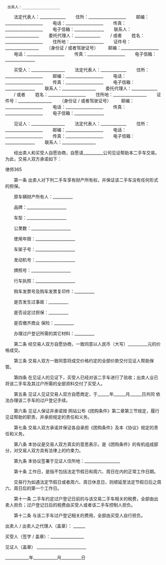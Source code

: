 
     出卖人：_________________
 　　法定代表人：_____________
 　　住所：___________________
 　　邮编：___________________
 　　电话：___________________
 　　传真：___________________
 　　电子信箱：_______________
 　　联系人：_________________
 　　委托代理人：_____________
 　　/ 或者 
 　　姓名：___________________
 　　住所地：_________________
 　　证件号：_________________
 　　（身份证 / 或者驾驶证号）
 　　邮编：___________________
 　　电话：___________________
 　　传真：___________________
 　　电子信箱：_______________
 
 　　买受人：_________________
 　　法定代表人：_____________
 　　住所：___________________
 　　邮编：___________________
 　　电话：___________________
 　　传真：___________________
 　　电子信箱：_______________
 　　联系人：_________________
 　　委托代理人：_____________
 　　/ 或者 
 　　姓名：___________________
 　　住所地：_________________
 　　证件号：_________________
 　　（身份证 / 或者驾驶证号）
 　　邮编：___________________
 　　电话：___________________
 　　传真：___________________
 　　电子信箱：_______________
 
 　　见证人：_________________
 　　法定代表人：_____________
 　　住所：___________________
 　　邮编：___________________
 　　电话：___________________
 　　传真：___________________
 　　电子信箱：_______________
 　　联系人：_________________
 
 　　经出卖人和买受人自愿协商，自愿请__________公司见证帮助本二手车交易。为此，交易人双方承诺如下： 
 




 
律师365






 　　第一条  出卖人对下列二手车享有财产所有权，并保证该二手车没有任何形式的担保。 

 　　原车辆财产所有人：__________ 

 　　品牌：____________________

 　　车型：____________________

 　　公里数：____________________

 　　使用年限：____________________

 　　车架子号：____________________

 　　发动机号：____________________

 　　牌照号：____________________

 　　行车执照：____________________

 　　购车发票号及购车发票复印件：__________ 

 　　是否发生过事故：__________

 　　是否设定过担保：__________

 　　是否缴齐商业 保险：__________

 　　办理过户登记所需的其它材料：__________

 

 　　第二条  经交易人双方自愿协商，一致同意以人民币（大写）__________元的价格成交。 

 

 　　第三条  交易人双方一致同意将成交价格约定的全部价款交付见证人帮助保管。 

 

 　　第四条  在见证人的见证下，买受人已经对该二手车进行了验收；出卖人业已将该二手车及其过户所需的全部资料交付了买受人。 

 

 　　第五条  见证人见证交易人双方自愿商定，于______年______月______日共同 依法办理该二手车的过户登记手续。 

 

 　　第六条  见证人保证并承诺按 网站公布《团购条件》第二章第三节规定，履行见证帮助的职责，并承担规定的责任和义务。

  

 　　第七条  交易人双方承诺并保证各自承担《团购条件》及本《协议》规定的责任和义务。 

 

 　　第八条  本协议是交易人双方真实的意思表示，是《团购条件》的有机组成部分，对交易人双方具有法律上的约束力。 

 

 　　第九条  本协议签署于见证人住所地：__________________ 

 

 　　第十条  工作日，是指不包括法定节假日和周六、周日在内的正常工作日期。 

 　　交易行为如遇法定节假日或者周六、周日休息日，则顺延至法定节假日后之周六、周日后的第一个工作日。 

 

 　　第十一条  二手车约定过户登记日前的与该交易二手车相关的税费，全部由出卖人担负；过户登记日后的税费由买受人或者该二手车控制人担负。 

 

 　　第十二条  与该二手车过户登记相关的费用，全部由买受人自行担负。

  

 出卖人 / 出卖人之代理人（盖章）： ______

 买受人（签字 / 盖章）：_________________

 见证人（盖章） _________________________

 ____________年____________月__________日 

 


 

 
 
 
 
 
  


  
 

  


  


  
 
 
 
 

